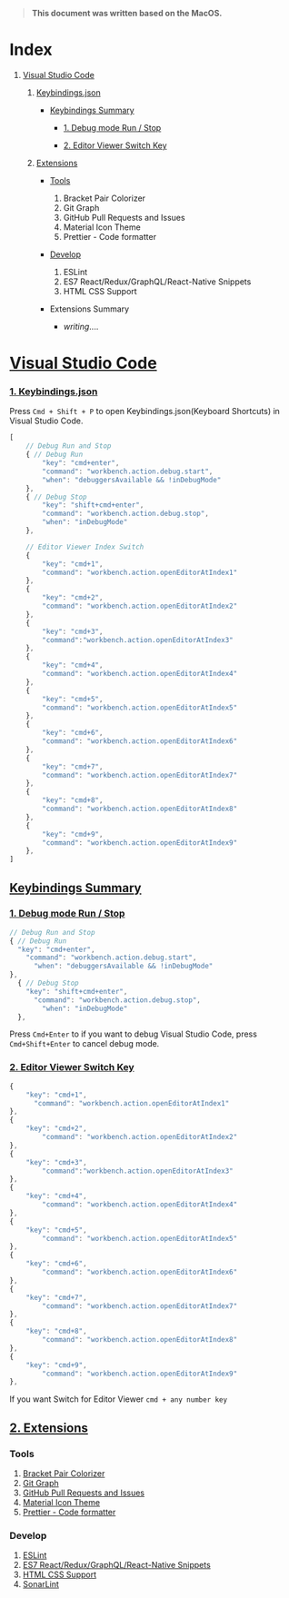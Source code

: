 > **This document was written based on the MacOS.**



# Index

1. [Visual Studio Code](#visual-studio-code)

   1. [Keybindings.json](#1.-keybindings.json)

      * [Keybindings Summary](#keybindings-summary)

        * [1. Debug mode Run / Stop](#1.-debug-mode-run-/-stop)

        * [2. Editor Viewer Switch Key](#2.-editor-viewer-switch-key)

   2. [Extensions](#2.-extensions)

      * [Tools](#tools)
        1. Bracket Pair Colorizer
        2. Git Graph
        3. GitHub Pull Requests and Issues
        4. Material Icon Theme
        5. Prettier - Code formatter
      * [Develop](#develop)
        1. ESLint
        2. ES7 React/Redux/GraphQL/React-Native Snippets
        3. HTML CSS Support

      * Extensions Summary
        * *writing*....





# [Visual Studio Code](#index)

### [1. Keybindings.json](#index)

Press  `Cmd + Shift + P` to open Keybindings.json(Keyboard Shortcuts) in Visual Studio Code.

```javascript
[
    // Debug Run and Stop
    { // Debug Run
        "key": "cmd+enter",
        "command": "workbench.action.debug.start",
        "when": "debuggersAvailable && !inDebugMode"
    },
    { // Debug Stop
        "key": "shift+cmd+enter",
        "command": "workbench.action.debug.stop",
        "when": "inDebugMode"
    },

    // Editor Viewer Index Switch
    {
        "key": "cmd+1",
        "command": "workbench.action.openEditorAtIndex1"
    },
    {
        "key": "cmd+2",
        "command": "workbench.action.openEditorAtIndex2"
    },
    {
        "key": "cmd+3",
        "command":"workbench.action.openEditorAtIndex3"
    },
    {
        "key": "cmd+4",
        "command": "workbench.action.openEditorAtIndex4"
    },
    {
        "key": "cmd+5",
        "command": "workbench.action.openEditorAtIndex5"
    },
    {
        "key": "cmd+6",
        "command": "workbench.action.openEditorAtIndex6"
    },
    {
        "key": "cmd+7",
        "command": "workbench.action.openEditorAtIndex7"
    },
    {
        "key": "cmd+8",
        "command": "workbench.action.openEditorAtIndex8"
    },
    {
        "key": "cmd+9",
        "command": "workbench.action.openEditorAtIndex9"
    },
]
```



## [Keybindings Summary](#index)

### [1. Debug mode Run / Stop](#index)

```javascript
// Debug Run and Stop
{ // Debug Run
  "key": "cmd+enter",
    "command": "workbench.action.debug.start",
      "when": "debuggersAvailable && !inDebugMode"
},
  { // Debug Stop
    "key": "shift+cmd+enter",
      "command": "workbench.action.debug.stop",
        "when": "inDebugMode"
  },
```

Press `Cmd+Enter` to if you want to debug Visual Studio Code, press `Cmd+Shift+Enter` to cancel debug mode.



### [2. Editor Viewer Switch Key](#index)

```javascript
{
	"key": "cmd+1",
	  "command": "workbench.action.openEditorAtIndex1"
},
{
	"key": "cmd+2",
		"command": "workbench.action.openEditorAtIndex2"
},
{
	"key": "cmd+3",
		"command":"workbench.action.openEditorAtIndex3"
},
{
	"key": "cmd+4",
		"command": "workbench.action.openEditorAtIndex4"
},
{
	"key": "cmd+5",
		"command": "workbench.action.openEditorAtIndex5"
},
{
	"key": "cmd+6",
		"command": "workbench.action.openEditorAtIndex6"
},
{
	"key": "cmd+7",
		"command": "workbench.action.openEditorAtIndex7"
},
{
	"key": "cmd+8",
		"command": "workbench.action.openEditorAtIndex8"
},
{
	"key": "cmd+9",
		"command": "workbench.action.openEditorAtIndex9"
},
```

If you want Switch for Editor Viewer `cmd + any number key`

## [2. Extensions](#index)

### Tools

1. [Bracket Pair Colorizer](https://marketplace.visualstudio.com/items?itemName=CoenraadS.bracket-pair-colorizer)
2. [Git Graph](https://marketplace.visualstudio.com/items?itemName=mhutchie.git-graph)
3. [GitHub Pull Requests and Issues](https://marketplace.visualstudio.com/items?itemName=GitHub.vscode-pull-request-github)
4. [Material Icon Theme](https://marketplace.visualstudio.com/items?itemName=PKief.material-icon-theme)
5. [Prettier - Code formatter](https://marketplace.visualstudio.com/items?itemName=esbenp.prettier-vscode)



### Develop

1. [ESLint](https://marketplace.visualstudio.com/items?itemName=dbaeumer.vscode-eslint)
2. [ES7 React/Redux/GraphQL/React-Native Snippets](https://marketplace.visualstudio.com/items?itemName=dsznajder.es7-react-js-snippets)
3. [HTML CSS Support](https://marketplace.visualstudio.com/items?itemName=ecmel.vscode-html-css)
4. [SonarLint](https://marketplace.visualstudio.com/items?itemName=SonarSource.sonarlint-vscode)

